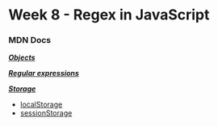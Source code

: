 # Week 8 - Regex in JavaScript

### MDN Docs

**_[Objects](https://developer.mozilla.org/en-US/docs/Web/JavaScript/Guide/Working_with_Objects)_**

**_[Regular expressions](https://developer.mozilla.org/en-US/docs/Web/JavaScript/Guide/Regular_Expressions)_**

**_[Storage](https://developer.mozilla.org/en-US/docs/Web/API/Storage)_**
- [localStorage](https://developer.mozilla.org/en-US/docs/Web/API/Window/localStorage)
- [sessionStorage](https://developer.mozilla.org/en-US/docs/Web/API/Window/sessionStorage)
